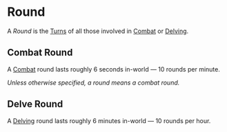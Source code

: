 # Round

A *Round* is the [Turns](Turn.md) of all those involved in [Combat](../Combat/Combat.md) or [Delving](../Exploration/Delving.md).

## Combat Round

A [Combat](../Combat/Combat.md) round lasts roughly 6 seconds in-world — 10 rounds per minute.

*Unless otherwise specified, a round means a combat round.*

## Delve Round

A [Delving](../Exploration/Delving.md) round lasts roughly 6 minutes in-world — 10 rounds per hour.
